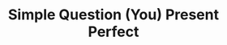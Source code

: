 ---
title: Simple Question (You) Present Perfect
layout: revealjs-structure
script:
- Have you ever ___?
- Yes, I have.
- No, I haven't.
examples:
- Play
- Work
- Study
- Help
- Say
- Jogar
- Trabalhar
- Dizer
- Ajudar
---